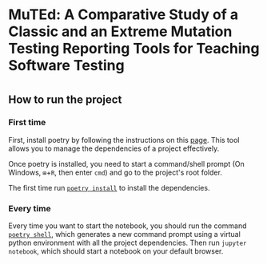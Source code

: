 # MuTEd: A Comparative Study of a Classic and an Extreme Mutation Testing Reporting Tools for Teaching Software Testing

# 

## How to run the project

### First time

First, install poetry by following the instructions on this [page](https://python-poetry.org/docs/#installation). This tool allows you to manage the dependencies of a project effectively.

Once poetry is installed, you need to start a command/shell prompt (On Windows, `⊞`+`R`, then enter `cmd`) and go to the project's root folder.

The first time run [`poetry install`](https://python-poetry.org/docs/cli/#install) to install the dependencies.

### Every time

Every time you want to start the notebook, you should run the command [`poetry shell`](https://python-poetry.org/docs/cli/#shell), which generates a new command prompt using a virtual python environment with all the project dependencies. Then run `jupyter notebook`, which should start a notebook on your default browser.
